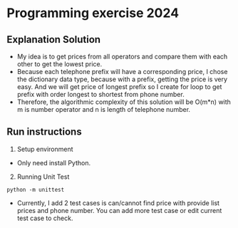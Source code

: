 # Programming exercise 2024
## Explanation Solution
 - My idea is to get prices from all operators and compare them with each other to get the lowest price.
 - Because each telephone prefix will have a corresponding price, I chose the dictionary data type, because with a prefix, getting the price is very easy. And we will get price of longest prefix so I create for loop to get prefix with order longest to shortest from phone number.
 - Therefore, the algorithmic complexity of this solution will be O(m*n) with m is number operator and n is length of telephone number.
## Run instructions
1. Setup environment
 - Only need install Python.
2. Running Unit Test
```
python -m unittest
```
 - Currently, I add 2 test cases is can/cannot find price with provide list prices and phone number. You can add more test case or edit current test case to check.
